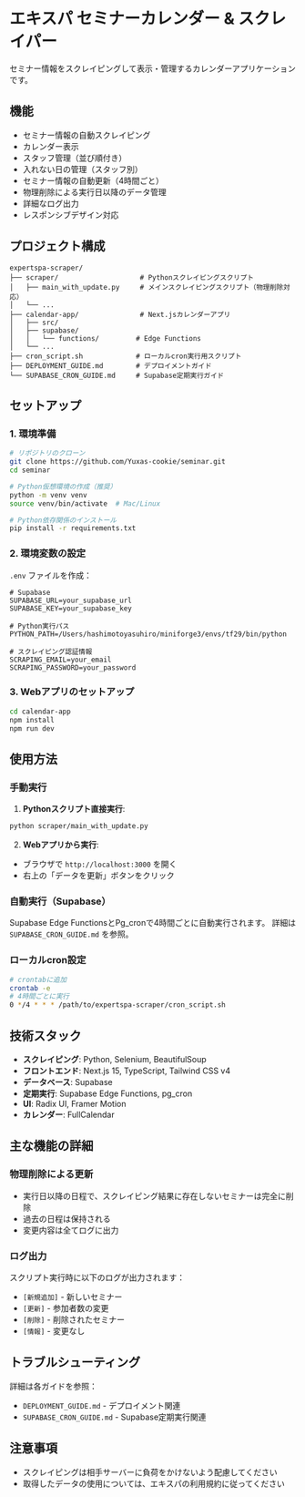 # エキスパ セミナーカレンダー & スクレイパー

セミナー情報をスクレイピングして表示・管理するカレンダーアプリケーションです。

## 機能

- セミナー情報の自動スクレイピング
- カレンダー表示
- スタッフ管理（並び順付き）
- 入れない日の管理（スタッフ別）
- セミナー情報の自動更新（4時間ごと）
- 物理削除による実行日以降のデータ管理
- 詳細なログ出力
- レスポンシブデザイン対応

## プロジェクト構成

```
expertspa-scraper/
├── scraper/                    # Pythonスクレイピングスクリプト
│   ├── main_with_update.py     # メインスクレイピングスクリプト（物理削除対応）
│   └── ...
├── calendar-app/               # Next.jsカレンダーアプリ
│   ├── src/
│   ├── supabase/
│   │   └── functions/         # Edge Functions
│   └── ...
├── cron_script.sh             # ローカルcron実行用スクリプト
├── DEPLOYMENT_GUIDE.md        # デプロイメントガイド
└── SUPABASE_CRON_GUIDE.md     # Supabase定期実行ガイド
```

## セットアップ

### 1. 環境準備

```bash
# リポジトリのクローン
git clone https://github.com/Yuxas-cookie/seminar.git
cd seminar

# Python仮想環境の作成（推奨）
python -m venv venv
source venv/bin/activate  # Mac/Linux

# Python依存関係のインストール
pip install -r requirements.txt
```

### 2. 環境変数の設定

`.env` ファイルを作成：

```env
# Supabase
SUPABASE_URL=your_supabase_url
SUPABASE_KEY=your_supabase_key

# Python実行パス
PYTHON_PATH=/Users/hashimotoyasuhiro/miniforge3/envs/tf29/bin/python

# スクレイピング認証情報
SCRAPING_EMAIL=your_email
SCRAPING_PASSWORD=your_password
```

### 3. Webアプリのセットアップ

```bash
cd calendar-app
npm install
npm run dev
```

## 使用方法

### 手動実行

1. **Pythonスクリプト直接実行**:
```bash
python scraper/main_with_update.py
```

2. **Webアプリから実行**:
- ブラウザで `http://localhost:3000` を開く
- 右上の「データを更新」ボタンをクリック

### 自動実行（Supabase）

Supabase Edge FunctionsとPg_cronで4時間ごとに自動実行されます。
詳細は `SUPABASE_CRON_GUIDE.md` を参照。

### ローカルcron設定

```bash
# crontabに追加
crontab -e
# 4時間ごとに実行
0 */4 * * * /path/to/expertspa-scraper/cron_script.sh
```

## 技術スタック

- **スクレイピング**: Python, Selenium, BeautifulSoup
- **フロントエンド**: Next.js 15, TypeScript, Tailwind CSS v4
- **データベース**: Supabase
- **定期実行**: Supabase Edge Functions, pg_cron
- **UI**: Radix UI, Framer Motion
- **カレンダー**: FullCalendar

## 主な機能の詳細

### 物理削除による更新

- 実行日以降の日程で、スクレイピング結果に存在しないセミナーは完全に削除
- 過去の日程は保持される
- 変更内容は全てログに出力

### ログ出力

スクリプト実行時に以下のログが出力されます：
- `[新規追加]` - 新しいセミナー
- `[更新]` - 参加者数の変更
- `[削除]` - 削除されたセミナー
- `[情報]` - 変更なし

## トラブルシューティング

詳細は各ガイドを参照：
- `DEPLOYMENT_GUIDE.md` - デプロイメント関連
- `SUPABASE_CRON_GUIDE.md` - Supabase定期実行関連

## 注意事項

- スクレイピングは相手サーバーに負荷をかけないよう配慮してください
- 取得したデータの使用については、エキスパの利用規約に従ってください